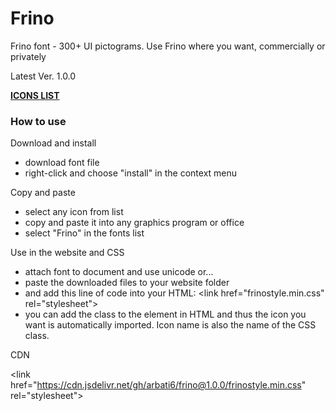 # Frino
Frino font - 300+ UI pictograms. Use Frino where you want, commercially or privately

Latest Ver. 1.0.0

<a href="http://www.rafalfuczynski.com/frino/icons/">**ICONS LIST**</a>
### How to use
Download and install
- download font file
- right-click and choose "install" in the context menu

Copy and paste
- select any icon from list
- copy and paste it into any graphics program or
  office
- select "Frino" in the fonts list

Use in the website and CSS
- attach font to document and use unicode or...
- paste the downloaded files to your website folder
- and add this line of code into your HTML:
  &lt;link href="frinostyle.min.css" rel="stylesheet"&gt;
- you can add the class to the element in HTML and
  thus the icon you want is automatically imported.
  Icon name is also the name of the CSS class.

CDN

&lt;link href="https://cdn.jsdelivr.net/gh/arbati6/frino@1.0.0/frinostyle.min.css" rel="stylesheet"&gt;
